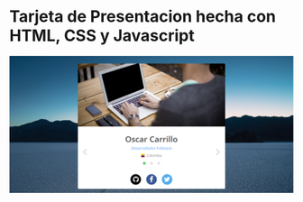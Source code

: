 # Tarjeta de Presentacion hecha con HTML, CSS y Javascript
![Vista previa'Tarjeta de presentación'](thumb.PNG)

